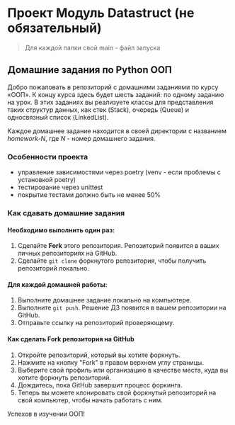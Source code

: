 # Проект Модуль Datastruct (не обязательный)

> Для каждой папки свой main - файл запуска

## Домашние задания по Python ООП

Добро пожаловать в репозиторий с домашними заданиями по курсу «ООП». 
К концу курса здесь будет шесть заданий: по одному заданию на урок. 
В этих заданиях вы реализуете классы для представления таких структур данных, как стек (Stack), очередь (Queue) и односвязный список (LinkedList).

Каждое домашнее задание находится в своей директории с названием _homework-N_, где _N_ - номер домашнего задания. 

### Особенности проекта
- управление зависимостями через poetry (venv - если проблемы с установкой poetry)
- тестирование через unittest
- покрытие тестами должно быть не менее 50%


### Как сдавать домашние задания

#### Необходимо выполнить один раз:

1. Сделайте __Fork__ этого репозитория. Репозиторий появится в ваших личных репозиториях на GitHub.
2. Сделайте `git clone` форкнутого репозитория, чтобы получить репозиторий локально.

#### Для каждой домашней работы:

1. Выполните домашнее задание локально на компьютере.
2. Выполните `git push`. Решение ДЗ появится в вашем репозитории на GitHub.
3. Отправьте ссылку на репозиторий проверяющему.

#### Как сделать Fork репозитория на GitHub

1. Откройте репозиторий, который вы хотите форкнуть.
2. Нажмите на кнопку "Fork" в правом верхнем углу страницы.
3. Выберите свой профиль или организацию в качестве места, куда вы хотите форкнуть репозиторий.
4. Дождитесь, пока GitHub завершит процесс форкинга.
5. Теперь вы можете клонировать свой форкнутый репозиторий на свой компьютер, чтобы начать работать с ним.

Успехов в изучении ООП!
